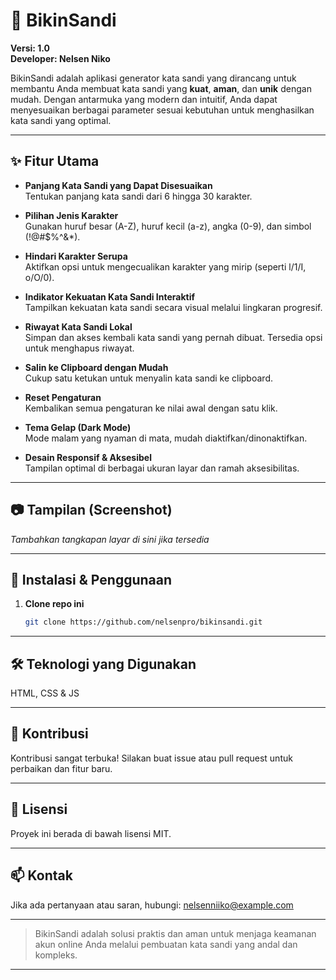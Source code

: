 # 🔐 BikinSandi

**Versi: 1.0**  
**Developer: Nelsen Niko**

BikinSandi adalah aplikasi generator kata sandi yang dirancang untuk membantu Anda membuat kata sandi yang **kuat**, **aman**, dan **unik** dengan mudah. Dengan antarmuka yang modern dan intuitif, Anda dapat menyesuaikan berbagai parameter sesuai kebutuhan untuk menghasilkan kata sandi yang optimal.

---

## ✨ Fitur Utama

- **Panjang Kata Sandi yang Dapat Disesuaikan**  
  Tentukan panjang kata sandi dari 6 hingga 30 karakter.

- **Pilihan Jenis Karakter**  
  Gunakan huruf besar (A-Z), huruf kecil (a-z), angka (0-9), dan simbol (!@#$%^&*).

- **Hindari Karakter Serupa**  
  Aktifkan opsi untuk mengecualikan karakter yang mirip (seperti l/1/I, o/O/0).

- **Indikator Kekuatan Kata Sandi Interaktif**  
  Tampilkan kekuatan kata sandi secara visual melalui lingkaran progresif.

- **Riwayat Kata Sandi Lokal**  
  Simpan dan akses kembali kata sandi yang pernah dibuat. Tersedia opsi untuk menghapus riwayat.

- **Salin ke Clipboard dengan Mudah**  
  Cukup satu ketukan untuk menyalin kata sandi ke clipboard.

- **Reset Pengaturan**  
  Kembalikan semua pengaturan ke nilai awal dengan satu klik.

- **Tema Gelap (Dark Mode)**  
  Mode malam yang nyaman di mata, mudah diaktifkan/dinonaktifkan.

- **Desain Responsif & Aksesibel**  
  Tampilan optimal di berbagai ukuran layar dan ramah aksesibilitas.

---

## 📷 Tampilan (Screenshot)
*Tambahkan tangkapan layar di sini jika tersedia*

---

## 🚀 Instalasi & Penggunaan

1. **Clone repo ini**
   ```bash
   git clone https://github.com/nelsenpro/bikinsandi.git
   ```

---

## 🛠️ Teknologi yang Digunakan

HTML, CSS & JS



---

## 🤝 Kontribusi

Kontribusi sangat terbuka! Silakan buat issue atau pull request untuk perbaikan dan fitur baru.


---

## 📄 Lisensi

Proyek ini berada di bawah lisensi MIT.


---

## 📫 Kontak

Jika ada pertanyaan atau saran, hubungi: nelsenniiko@example.com


---

> BikinSandi adalah solusi praktis dan aman untuk menjaga keamanan akun online Anda melalui pembuatan kata sandi yang andal dan kompleks.



---
